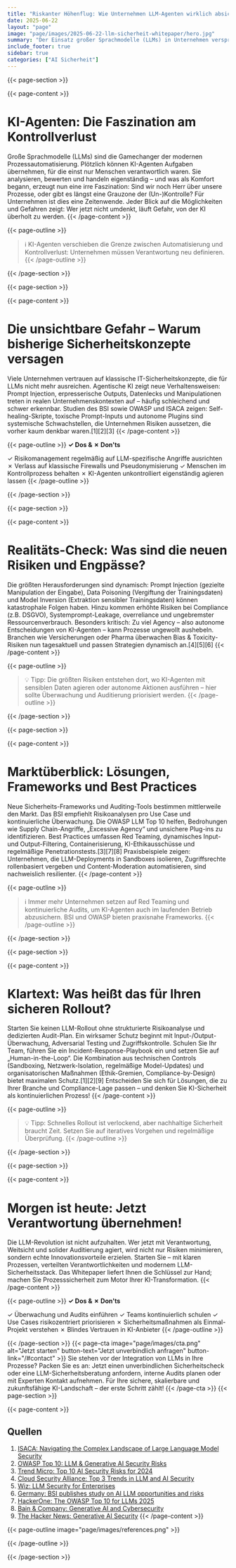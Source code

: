 ```yaml
---
title: "Riskanter Höhenflug: Wie Unternehmen LLM-Agenten wirklich absichern können"
date: 2025-06-22
layout: "page"
image: "page/images/2025-06-22-llm-sicherheit-whitepaper/hero.jpg"
summary: "Der Einsatz großer Sprachmodelle (LLMs) in Unternehmen verspricht Effizienz und Innovation – birgt aber völlig neue Risiken. Dieses Whitepaper beleuchtet, warum viele Sicherheitsstrategien heute versagen, welche Schwächen und Fallstricke Unternehmen bedrohen und wie Organisationen LLM-Agenten mit praxiserprobten Audits und Best Practices sicher integrieren. Ziel ist, IT-Verantwortlichen und Entscheider:innen Orientierung für den sicheren KI-Rollout und nachhaltige Prozessautomation zu bieten."
include_footer: true
sidebar: true
categories: ["AI Sicherheit"]
---
```


{{< page-section >}}

{{< page-content >}}
# KI-Agenten: Die Faszination am Kontrollverlust

Große Sprachmodelle (LLMs) sind die Gamechanger der modernen Prozessautomatisierung. Plötzlich können KI-Agenten Aufgaben übernehmen, für die einst nur Menschen verantwortlich waren. Sie analysieren, bewerten und handeln eigenständig – und was als Komfort begann, erzeugt nun eine irre Faszination: Sind wir noch Herr über unsere Prozesse, oder gibt es längst eine Grauzone der (Un-)Kontrolle? Für Unternehmen ist dies eine Zeitenwende. Jeder Blick auf die Möglichkeiten und Gefahren zeigt: Wer jetzt nicht umdenkt, läuft Gefahr, von der KI überholt zu werden.
{{< /page-content >}}

{{< page-outline >}}
> ℹ️ KI-Agenten verschieben die Grenze zwischen Automatisierung und Kontrollverlust: Unternehmen müssen Verantwortung neu definieren.
{{< /page-outline >}}

{{< /page-section >}}

{{< page-section >}}

{{< page-content >}}
# Die unsichtbare Gefahr – Warum bisherige Sicherheitskonzepte versagen

Viele Unternehmen vertrauen auf klassische IT-Sicherheitskonzepte, die für LLMs nicht mehr ausreichen. Agentische KI zeigt neue Verhaltensweisen: Prompt Injection, erpresserische Outputs, Datenlecks und Manipulationen treten in realen Unternehmenskontexten auf – häufig schleichend und schwer erkennbar. Studien des BSI sowie OWASP und ISACA zeigen: Self-healing-Skripte, toxische Prompt-Inputs und autonome Plugins sind systemische Schwachstellen, die Unternehmen Risiken aussetzen, die vorher kaum denkbar waren.[1][2][3]
{{< /page-content >}}

{{< page-outline >}}
**✓ Dos & ✗ Don'ts**

✓ Risikomanagement regelmäßig auf LLM-spezifische Angriffe ausrichten
✗ Verlass auf klassische Firewalls und Pseudonymisierung
✓ Menschen im Kontrollprozess behalten
✗ KI-Agenten unkontrolliert eigenständig agieren lassen
{{< /page-outline >}}

{{< /page-section >}}

{{< page-section >}}

{{< page-content >}}
# Realitäts-Check: Was sind die neuen Risiken und Engpässe?

Die größten Herausforderungen sind dynamisch: Prompt Injection (gezielte Manipulation der Eingabe), Data Poisoning (Vergiftung der Trainingsdaten) und Model Inversion (Extraktion sensibler Trainingsdaten) können katastrophale Folgen haben. Hinzu kommen erhöhte Risiken bei Compliance (z.B. DSGVO), Systemprompt-Leakage, overreliance und ungebremster Ressourcenverbrauch. Besonders kritisch: Zu viel Agency – also autonome Entscheidungen von KI-Agenten – kann Prozesse ungewollt aushebeln. Branchen wie Versicherungen oder Pharma überwachen Bias & Toxicity-Risiken nun tagesaktuell und passen Strategien dynamisch an.[4][5][6]
{{< /page-content >}}

{{< page-outline >}}
> 💡 Tipp: Die größten Risiken entstehen dort, wo KI-Agenten mit sensiblen Daten agieren oder autonome Aktionen ausführen – hier sollte Überwachung und Auditierung priorisiert werden.
{{< /page-outline >}}

{{< /page-section >}}

{{< page-section >}}

{{< page-content >}}
# Marktüberblick: Lösungen, Frameworks und Best Practices

Neue Sicherheits-Frameworks und Auditing-Tools bestimmen mittlerweile den Markt. Das BSI empfiehlt Risikoanalysen pro Use Case und kontinuierliche Überwachung. Die OWASP LLM Top 10 helfen, Bedrohungen wie Supply Chain-Angriffe, „Excessive Agency“ und unsichere Plug-ins zu identifizieren. Best Practices umfassen Red Teaming, dynamisches Input- und Output-Filtering, Containerisierung, KI-Ethikausschüsse und regelmäßige Penetrationstests.[3][7][8] Praxisbeispiele zeigen: Unternehmen, die LLM-Deployments in Sandboxes isolieren, Zugriffsrechte rollenbasiert vergeben und Content-Moderation automatisieren, sind nachweislich resilienter.
{{< /page-content >}}

{{< page-outline >}}
> ℹ️ Immer mehr Unternehmen setzen auf Red Teaming und kontinuierliche Audits, um KI-Agenten auch im laufenden Betrieb abzusichern. BSI und OWASP bieten praxisnahe Frameworks.
{{< /page-outline >}}

{{< /page-section >}}

{{< page-section >}}

{{< page-content >}}
# Klartext: Was heißt das für Ihren sicheren Rollout?

Starten Sie keinen LLM-Rollout ohne strukturierte Risikoanalyse und dedizierten Audit-Plan. Ein wirksamer Schutz beginnt mit Input-/Output-Überwachung, Adversarial Testing und Zugriffskontrolle. Schulen Sie Ihr Team, führen Sie ein Incident-Response-Playbook ein und setzen Sie auf „Human-in-the-Loop“. Die Kombination aus technischen Controls (Sandboxing, Netzwerk-Isolation, regelmäßige Model-Updates) und organisatorischen Maßnahmen (Ethik-Gremien, Compliance-by-Design) bietet maximalen Schutz.[1][2][9] Entscheiden Sie sich für Lösungen, die zu Ihrer Branche und Compliance-Lage passen – und denken Sie KI-Sicherheit als kontinuierlichen Prozess!
{{< /page-content >}}

{{< page-outline >}}
> 💡 Tipp: Schnelles Rollout ist verlockend, aber nachhaltige Sicherheit braucht Zeit. Setzen Sie auf iteratives Vorgehen und regelmäßige Überprüfung.
{{< /page-outline >}}

{{< /page-section >}}

{{< page-section >}}

{{< page-content >}}
# Morgen ist heute: Jetzt Verantwortung übernehmen!

Die LLM-Revolution ist nicht aufzuhalten. Wer jetzt mit Verantwortung, Weitsicht und solider Auditierung agiert, wird nicht nur Risiken minimieren, sondern echte Innovationsvorteile erzielen. Starten Sie – mit klaren Prozessen, verteilten Verantwortlichkeiten und modernem LLM-Sicherheitsstack. Das Whitepaper liefert Ihnen die Schlüssel zur Hand; machen Sie Prozesssicherheit zum Motor Ihrer KI-Transformation.
{{< /page-content >}}

{{< page-outline >}}
**✓ Dos & ✗ Don'ts**

✓ Überwachung und Audits einführen
✓ Teams kontinuierlich schulen
✓ Use Cases risikozentriert priorisieren
✗ Sicherheitsmaßnahmen als Einmal-Projekt verstehen
✗ Blindes Vertrauen in KI-Anbieter
{{< /page-outline >}}

{{< /page-section >}}
{{< page-cta image="page/images/cta.png" alt="Jetzt starten" button-text="Jetzt unverbindlich anfragen" button-link="/#contact" >}}
Sie stehen vor der Integration von LLMs in Ihre Prozesse? Packen Sie es an: Jetzt einen unverbindlichen Sicherheitscheck oder eine LLM-Sicherheitsberatung anfordern, interne Audits planen oder mit Experten Kontakt aufnehmen. Für Ihre sichere, skalierbare und zukunftsfähige KI-Landschaft – der erste Schritt zählt!
{{< /page-cta >}}
{{< page-section >}}

{{< page-content >}}
## Quellen

1. [ISACA: Navigating the Complex Landscape of Large Language Model Security](https://www.isaca.org/resources/news-and-trends/isaca-now-blog/2024/navigating-the-complex-landscape-of-large-language-model-security)  
2. [OWASP Top 10: LLM & Generative AI Security Risks](https://llmtop10.com)  
3. [Trend Micro: Top 10 AI Security Risks for 2024](http://www.trendmicro.com/de_de/research/24/g/top-ai-security-risks.html)  
4. [Cloud Security Alliance: Top 3 Trends in LLM and AI Security](https://cloudsecurityalliance.org/blog/2024/09/16/the-top-3-trends-in-llm-and-ai-security)  
5. [Wiz: LLM Security for Enterprises](https://www.wiz.io/academy/llm-security)  
6. [Germany: BSI publishes study on AI LLM opportunities and risks](https://www.dataguidance.com/news/germany-bsi-publishes-study-ai-llm-opportunities-and)  
7. [HackerOne: The OWASP Top 10 for LLMs 2025](https://www.hackerone.com/ai/owasp-top-10-llms-2025)  
8. [Bain & Company: Generative AI and Cybersecurity](https://www.bain.com/de/insights/generative-ai-and-cybersecurity-strengthening-both-defenses-and-threats-tech-report-2023/)  
9. [The Hacker News: Generative AI Security](https://thehackernews.com/2024/03/generative-ai-security-secure-your.html?m=1)
{{< /page-content >}}

{{< page-outline image="page/images/references.png" >}}

{{< /page-outline >}}

{{< /page-section >}}